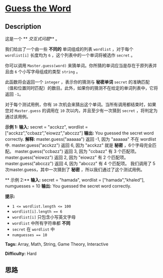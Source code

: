# [Guess the Word][title]

## Description

这是一个  ** _交互式问题_** 。

我们给出了一个由一些 **不同的** 单词组成的列表 `wordlist` ，对于每个 `wordlist[i]` 长度均为 `6`
，这个列表中的一个单词将被选作 `secret` 。

你可以调用 `Master.guess(word)` 来猜单词。你所猜的单词应当是存在于原列表并且由 `6` 个小写字母组成的类型 `string` 。

此函数将会返回一个 `integer` ，表示你的猜测与 **秘密单词**  `secret`
的准确匹配（值和位置同时匹配）的数目。此外，如果你的猜测不在给定的单词列表中，它将返回 `-1`。

对于每个测试用例，你有 `10` 次机会来猜出这个单词。当所有调用都结束时，如果您对 `Master.guess` 的调用在 `10`
次以内，并且至少有一次猜到 `secret` ，将判定为通过该用例。



**示例 1:**
            **输入:**  secret = "acckzz", wordlist = ["acckzz","ccbazz","eiowzz","abcczz"]    **输出:**  You guessed the secret word correctly.    **解释:**    master.guess("aaaaaa") 返回 -1, 因为 "aaaaaa" 不在 wordlist 中.    master.guess("acckzz") 返回 6, 因为 "acckzz" 就是 **秘密** ，6个字母完全匹配。    master.guess("ccbazz") 返回 3, 因为 "ccbazz" 有 3 个匹配项。    master.guess("eiowzz") 返回 2, 因为 "eiowzz" 有 2 个匹配项。    master.guess("abcczz") 返回 4, 因为 "abcczz" 有 4 个匹配项。    我们调用了 5 次master.guess，其中一次猜到了 **秘密** ，所以我们通过了这个测试用例。    

**  示例 2:**
            **输入:** secret = "hamada", wordlist = ["hamada","khaled"], numguesses = 10    **输出:** You guessed the secret word correctly.    



**提示:**

  * `1 <= wordlist.length <= 100`
  * `wordlist[i].length == 6`
  * `wordlist[i]` 只包含小写英文字母
  * `wordlist` 中所有字符串都 **不同**
  * `secret` 在 `wordlist` 中
  * `numguesses == 10`


**Tags:** Array, Math, String, Game Theory, Interactive

**Difficulty:** Hard

## 思路

[title]: https://leetcode-cn.com/problems/guess-the-word
